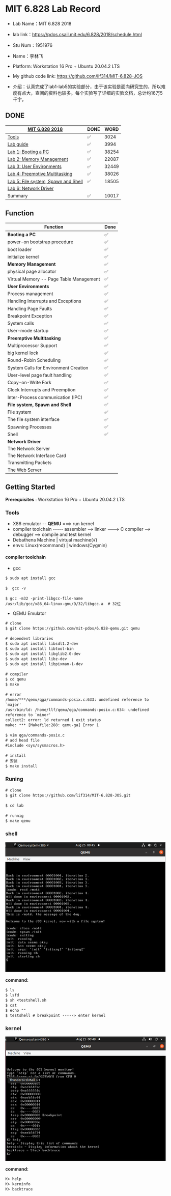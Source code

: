 # MIT 6.828 Lab Record

- Lab Name：MIT 6.828 2018
- lab link：https://pdos.csail.mit.edu/6.828/2018/schedule.html
- Stu Num：1951976
- Name：李林飞

- Platform:  Workstation 16 Pro + Ubuntu 20.04.2 LTS
- My github code link: https://github.com/lif314/MIT-6.828-JOS

- 介绍：认真完成了lab1-lab5的实验部分，由于该实验是面向研究生的，所以难度有点大，查阅的资料也较多。每个实验写了详细的实验文档，总计约16万5千字。



## DONE

| [MIT 6.828 2018](https://pdos.csail.mit.edu/6.828/2018/schedule.html) | DONE | WORD  |
| ------------------------------------------------------------ | ---- | ----- |
| [Tools](https://pdos.csail.mit.edu/6.828/2018/tools.html)    | ✅    | 3024  |
| [Lab guide](https://pdos.csail.mit.edu/6.828/2018/labguide.html) | ✅    | 3994  |
| [Lab 1: Booting a PC](https://pdos.csail.mit.edu/6.828/2018/labs/lab1/) | ✅    | 38254 |
| [Lab 2: Memory Management](https://pdos.csail.mit.edu/6.828/2018/labs/lab2/) | ✅    | 22087 |
| [Lab 3: User Environments](https://pdos.csail.mit.edu/6.828/2018/labs/lab3/) | ✅    | 32449 |
| [Lab 4: Preemptive Multitasking](https://pdos.csail.mit.edu/6.828/2018/labs/lab4/) | ✅    | 38026 |
| [Lab 5: File system, Spawn and Shell](https://pdos.csail.mit.edu/6.828/2018/labs/lab5/) | ✅    | 18505 |
| [Lab 6: Network Driver](https://pdos.csail.mit.edu/6.828/2018/labs/lab6/) |      |       |
| Summary                                                      | ✅    | 10017 |



## Function

| **Function**                            | **Done** |
| --------------------------------------- | -------- |
| **Booting a PC**                        | ✅        |
| power-on bootstrap procedure            | ✅        |
| boot loader                             | ✅        |
| initialize kernel                       | ✅        |
| **Memory Management**                   | ✅        |
| physical page allocator                 | ✅        |
| Virtual Memory -- Page Table Management | ✅        |
| **User Environments**                   | ✅        |
| Process management                      | ✅        |
| Handling Interrupts and Exceptions      | ✅        |
| Handling Page Faults                    | ✅        |
| Breakpoint Exception                    | ✅        |
| System calls                            | ✅        |
| User-mode startup                       | ✅        |
| **Preemptive Multitasking**             | ✅        |
| Multiprocessor Support                  | ✅        |
| big kernel lock                         | ✅        |
| Round-Robin Scheduling                  | ✅        |
| System Calls for Environment Creation   | ✅        |
| User-level page fault handling          | ✅        |
| Copy-on-Write Fork                      | ✅        |
| Clock Interrupts and Preemption         | ✅        |
| Inter-Process communication (IPC)       | ✅        |
| **File system, Spawn and Shell**        | ✅        |
| File system                             | ✅        |
| The file system interface               | ✅        |
| Spawning Processes                      | ✅        |
| Shell                                   | ✅        |
| **Network Driver**                      |          |
| The Network Server                      |          |
| The Network Interface Card              |          |
| Transmitting Packets                    |          |
| The Web Server                          |          |





## Getting Started

**Prerequisites** : Workstation 16 Pro + Ubuntu 20.04.2 LTS

### Tools

- X86 emulator --  **QEMU**  ===>  run  kernel
- compiler toolchain ----- assembler --> linker ---> C compiler --> debugger ==> compile and test kernel
- Debathena Machine  |  virtual machine(√)
- envs: Linux(recommand)   | windows(Cygmin)



#### compiler toolchain 

- gcc

```shell
$ sudo apt install gcc 

$  gcc -v

$ gcc -m32 -print-libgcc-file-name
/usr/lib/gcc/x86_64-linux-gnu/9/32/libgcc.a  # 32位
```



- QEMU Emulator

```shell
# clone
$ git clone https://github.com/mit-pdos/6.828-qemu.git qemu

# dependent libraries
$ sudo apt install libsdl1.2-dev
$ sudo apt install libtool-bin
$ sudo apt install libglib2.0-dev
$ sudo apt install libz-dev
$ sudo apt install libpixman-1-dev

# compiler
$ cd qemu
$ make

# error
/home/***/qemu/qga/commands-posix.c:633: undefined reference to `major'
/usr/bin/ld: /home/llf/qemu/qga/commands-posix.c:634: undefined reference to `minor'
collect2: error: ld returned 1 exit status
make: *** [Makefile:288: qemu-ga] Error 1

$ vim qga/commands-posix.c
# add head file
#include <sys/sysmacros.h>

# install
# 安装
$ make install
```



### Runing

```shell
# clone
$ git clone https://github.com/lif314/MIT-6.828-JOS.git

$ cd lab

# runnig
$ make qemu
```



### shell

![image-20210825154537840](image/image-20210825154537840.png)

**command:**

```shell
$ ls
$ lsfd
$ sh <testshell.sh
$ cat
$ echo ""
$ testshell # breakpoint -----> enter kernel
```



### kernel

![image-20210825154837427](image/image-20210825154837427.png)

**command:**

```shell
K> help
K> kerninfo
K> backtrace
```
